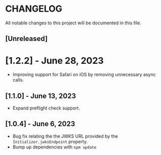 # CHANGELOG

All notable changes to this project will be documented in this file.

## [Unreleased]

# [1.2.2] - June 28, 2023
- Improving support for Safari on iOS by removing unnecessary async calls.

## [1.1.0] - June 13, 2023
- Expand preflight check support.

## [1.0.4] - June 6, 2023

- Bug fix relating the the JWKS URL provided by the `Initializer.jwksEndpoint` property.
- Bump up dependencies with `npm update`

